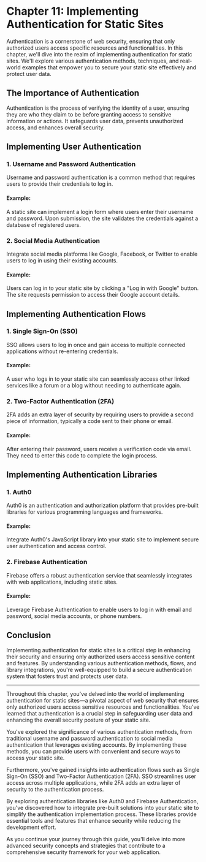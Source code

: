 # Chapter 11: Implementing Authentication for Static Sites

Authentication is a cornerstone of web security, ensuring that only authorized users access specific resources and functionalities. In this chapter, we'll dive into the realm of implementing authentication for static sites. We'll explore various authentication methods, techniques, and real-world examples that empower you to secure your static site effectively and protect user data.

## The Importance of Authentication

Authentication is the process of verifying the identity of a user, ensuring they are who they claim to be before granting access to sensitive information or actions. It safeguards user data, prevents unauthorized access, and enhances overall security.

## Implementing User Authentication

### 1. **Username and Password Authentication**

Username and password authentication is a common method that requires users to provide their credentials to log in.

#### Example:

A static site can implement a login form where users enter their username and password. Upon submission, the site validates the credentials against a database of registered users.

### 2. **Social Media Authentication**

Integrate social media platforms like Google, Facebook, or Twitter to enable users to log in using their existing accounts.

#### Example:

Users can log in to your static site by clicking a "Log in with Google" button. The site requests permission to access their Google account details.

## Implementing Authentication Flows

### 1. **Single Sign-On (SSO)**

SSO allows users to log in once and gain access to multiple connected applications without re-entering credentials.

#### Example:

A user who logs in to your static site can seamlessly access other linked services like a forum or a blog without needing to authenticate again.

### 2. **Two-Factor Authentication (2FA)**

2FA adds an extra layer of security by requiring users to provide a second piece of information, typically a code sent to their phone or email.

#### Example:

After entering their password, users receive a verification code via email. They need to enter this code to complete the login process.

## Implementing Authentication Libraries

### 1. **Auth0**

Auth0 is an authentication and authorization platform that provides pre-built libraries for various programming languages and frameworks.

#### Example:

Integrate Auth0's JavaScript library into your static site to implement secure user authentication and access control.

### 2. **Firebase Authentication**

Firebase offers a robust authentication service that seamlessly integrates with web applications, including static sites.

#### Example:

Leverage Firebase Authentication to enable users to log in with email and password, social media accounts, or phone numbers.

## Conclusion

Implementing authentication for static sites is a critical step in enhancing their security and ensuring only authorized users access sensitive content and features. By understanding various authentication methods, flows, and library integrations, you're well-equipped to build a secure authentication system that fosters trust and protects user data.

---

Throughout this chapter, you've delved into the world of implementing authentication for static sites—a pivotal aspect of web security that ensures only authorized users access sensitive resources and functionalities. You've learned that authentication is a crucial step in safeguarding user data and enhancing the overall security posture of your static site.

You've explored the significance of various authentication methods, from traditional username and password authentication to social media authentication that leverages existing accounts. By implementing these methods, you can provide users with convenient and secure ways to access your static site.

Furthermore, you've gained insights into authentication flows such as Single Sign-On (SSO) and Two-Factor Authentication (2FA). SSO streamlines user access across multiple applications, while 2FA adds an extra layer of security to the authentication process.

By exploring authentication libraries like Auth0 and Firebase Authentication, you've discovered how to integrate pre-built solutions into your static site to simplify the authentication implementation process. These libraries provide essential tools and features that enhance security while reducing the development effort.

As you continue your journey through this guide, you'll delve into more advanced security concepts and strategies that contribute to a comprehensive security framework for your web application.